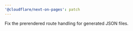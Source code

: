 ```yaml
---
'@cloudflare/next-on-pages': patch
---
```


Fix the prerendered route handling for generated JSON files.
